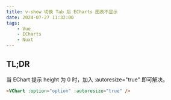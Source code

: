 ```yaml
---
title: v-show 切换 Tab 后 ECharts 图表不显示
date: 2024-07-27 11:32:00
tags:
    - Vue
    - ECharts
    - Nuxt
---
```


## TL;DR

当 EChart 提示 height 为 0 时，加入 :autoresize="true" 即可解决。

```html
<VChart :option="option" :autoresize="true" />
```
